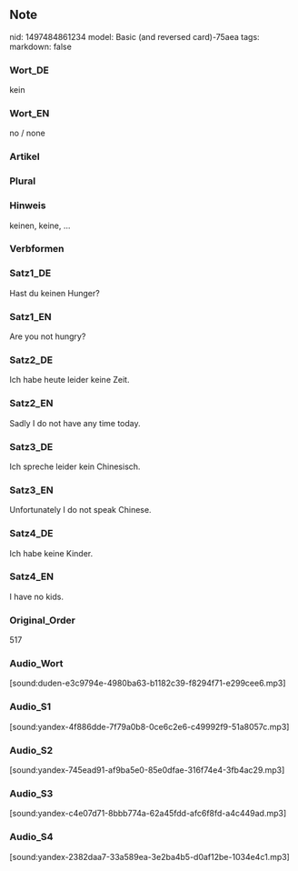 ## Note
nid: 1497484861234
model: Basic (and reversed card)-75aea
tags: 
markdown: false

### Wort_DE
kein

### Wort_EN
no / none

### Artikel


### Plural


### Hinweis
keinen, keine, …

### Verbformen


### Satz1_DE
Hast du keinen Hunger?

### Satz1_EN
Are you not hungry?

### Satz2_DE
Ich habe heute leider keine Zeit.

### Satz2_EN
Sadly I do not have any time today.

### Satz3_DE
Ich spreche leider kein Chinesisch.

### Satz3_EN
Unfortunately I do not speak Chinese.

### Satz4_DE
Ich habe keine Kinder.

### Satz4_EN
I have no kids.

### Original_Order
517

### Audio_Wort
[sound:duden-e3c9794e-4980ba63-b1182c39-f8294f71-e299cee6.mp3]

### Audio_S1
[sound:yandex-4f886dde-7f79a0b8-0ce6c2e6-c49992f9-51a8057c.mp3]

### Audio_S2
[sound:yandex-745ead91-af9ba5e0-85e0dfae-316f74e4-3fb4ac29.mp3]

### Audio_S3
[sound:yandex-c4e07d71-8bbb774a-62a45fdd-afc6f8fd-a4c449ad.mp3]

### Audio_S4
[sound:yandex-2382daa7-33a589ea-3e2ba4b5-d0af12be-1034e4c1.mp3]
